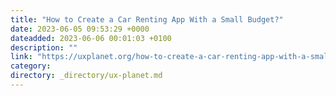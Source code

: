 ```yaml
---
title: "How to Create a Car Renting App With a Small Budget?"
date: 2023-06-05 09:53:29 +0000
dateadded: 2023-06-06 00:01:03 +0100
description: ""
link: "https://uxplanet.org/how-to-create-a-car-renting-app-with-a-small-budget-b365d340e0d8?source=rss----819cc2aaeee0---4"
category:
directory: _directory/ux-planet.md
---
```

